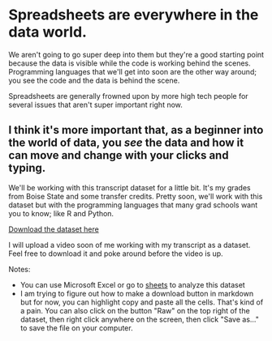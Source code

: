 # Spreadsheets are everywhere in the data world. 

We aren't going to go super deep into them but they're a good starting point because the data is visible while the code is working behind
the scenes. Programming languages that we'll get into soon are the other way around; you see the code and the data is behind the scene.

Spreadsheets are generally frowned upon by more high tech people for several issues that aren't super important right now.

## I think it's more important that, as a beginner into the world of data, you *see* the data and how it can move and change with your clicks and typing.

We'll be working with this transcript dataset for a little bit. It's my grades from Boise State and some transfer credits.
Pretty soon, we'll work with this dataset but with the programming languages that many grad schools want you to know; like R and Python.

[Download the dataset here](./transcript_dataset.csv)

I will upload a video soon of me working with my transcript as a dataset. 
Feel free to download it and poke around before the video is up.

Notes:
* You can use Microsoft Excel or go to [sheets](sheets.google.com) to analyze this dataset
* I am trying to figure out how to make a download button in markdown but for now, you can highlight copy and paste all the cells. That's
kind of a pain. You can also click on the button "Raw" on the top right of the dataset, then right click anywhere on the screen, then
click "Save as..." to save the file on your computer.
